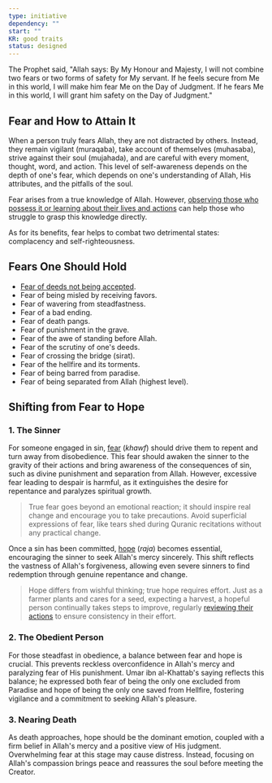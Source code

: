 ```yaml
---
type: initiative
dependency: ""
start: ""
KR: good traits
status: designed
---
```


The Prophet said, "Allah says: By My Honour and Majesty, I will not combine two fears or two forms of safety for My servant. If he feels secure from Me in this world, I will make him fear Me on the Day of Judgment. If he fears Me in this world, I will grant him safety on the Day of Judgment."

## Fear and How to Attain It

When a person truly fears Allah, they are not distracted by others. Instead, they remain vigilant (muraqaba), take account of themselves (muhasaba), strive against their soul (mujahada), and are careful with every moment, thought, word, and action. This level of self-awareness depends on the depth of one's fear, which depends on one's understanding of Allah, His attributes, and the pitfalls of the soul.

Fear arises from a true knowledge of Allah. However, [observing those who possess it or learning about their lives and actions](Processes/Choose%20your%20mentors%20and%20remember%20them.md) can help those who struggle to grasp this knowledge directly.

As for its benefits, fear helps to combat two detrimental states: complacency and self-righteousness.

## Fears One Should Hold

* [Fear of deeds not being accepted](Processes/Make%20dua%20after%20worship%20for%20acceptance.md).
* Fear of being misled by receiving favors.
* Fear of wavering from steadfastness.
* Fear of a bad ending.
* Fear of death pangs.
* Fear of punishment in the grave.
* Fear of the awe of standing before Allah.
* Fear of the scrutiny of one's deeds.
* Fear of crossing the bridge (sirat).
* Fear of the hellfire and its torments.
* Fear of being barred from paradise.
* Fear of being separated from Allah (highest level).

## Shifting from Fear to Hope

### 1. The Sinner

For someone engaged in sin, [fear](Processes/Cry%20and%20fear%20misguidance.md) (_khawf_) should drive them to repent and turn away from disobedience. This fear should awaken the sinner to the gravity of their actions and bring awareness of the consequences of sin, such as divine punishment and separation from Allah. However, excessive fear leading to despair is harmful, as it extinguishes the desire for repentance and paralyzes spiritual growth.

> True fear goes beyond an emotional reaction; it should inspire real change and encourage you to take precautions. Avoid superficial expressions of fear, like tears shed during Quranic recitations without any practical change.

Once a sin has been committed, [hope](Processes/Regret%20and%20prevent%20after%20committing%20a%20sin.md) (_raja_) becomes essential, encouraging the sinner to seek Allah's mercy sincerely. This shift reflects the vastness of Allah's forgiveness, allowing even severe sinners to find redemption through genuine repentance and change.

> Hope differs from wishful thinking; true hope requires effort. Just as a farmer plants and cares for a seed, expecting a harvest, a hopeful person continually takes steps to improve, regularly [reviewing their actions](Processes/Review%20initiatives%20and%20processes.md) to ensure consistency in their effort.

### 2. The Obedient Person

For those steadfast in obedience, a balance between fear and hope is crucial. This prevents reckless overconfidence in Allah's mercy and paralyzing fear of His punishment. Umar ibn al-Khattab's saying reflects this balance; he expressed both fear of being the only one excluded from Paradise and hope of being the only one saved from Hellfire, fostering vigilance and a commitment to seeking Allah's pleasure.

### 3. Nearing Death

As death approaches, hope should be the dominant emotion, coupled with a firm belief in Allah's mercy and a positive view of His judgment. Overwhelming fear at this stage may cause distress. Instead, focusing on Allah's compassion brings peace and reassures the soul before meeting the Creator.
